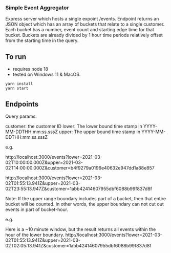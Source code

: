 ### Simple Event Aggregator

Express server which hosts a single expoint /events. Endpoint returns an JSON object which has an array of 
buckets that relate to a single customer. Each bucket has a number, event count and starting edge time for 
that bucket. Buckets are already divided by 1 hour time periods relatively offset from the starting time 
in the query.

## To run

- requires node 18
- tested on Windows 11 & MacOS.


```
yarn install
yarn start
```

## Endpoints

Query params:

customer: the customer ID 
lower: The lower bound time stamp in YYYY-MM-DDTHH:mm:ss.sssZ
upper: The upper bound time stamp in YYYY-MM-DDTHH:mm:ss.sssZ

e.g.

http://localhost:3000/events?lower=2021-03-02T10:00:00.000Z&upper=2021-03-02T14:00:00.000Z&customer=b4f9279a0196e40632e947dd1a88e857

http://localhost:3000/events?lower=2021-03-02T01:55:13.941Z&upper=2021-03-02T23:55:13.947Z&customer=1abb42414607955dbf6088b99f837d8f


Note: If the upper range boundary includes part of a bucket, then that entire bucket will be counted. 
In other words, the upper boundary can not cut out events in part of bucket-hour.

e.g.

Here is a ~10 minute window, but the result returns all events within the hour of the lower boundary.
http://localhost:3000/events?lower=2021-03-02T01:55:13.941Z&upper=2021-03-02T02:05:13.941Z&customer=1abb42414607955dbf6088b99f837d8f